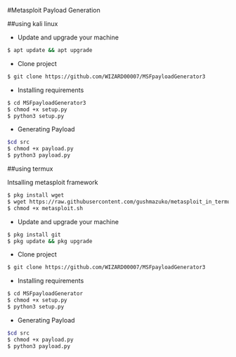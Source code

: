 #Metasploit Payload Generation

##using kali linux


* Update and upgrade your machine
```bash
$ apt update && apt upgrade
```
* Clone project
```bash
$ git clone https://github.com/WIZARD00007/MSFpayloadGenerator3
```
* Installing requirements
```bash
$ cd MSFpayloadGenerator3
$ chmod +x setup.py
$ python3 setup.py 
```
* Generating Payload
```bash
$cd src
$ chmod +x payload.py
$ python3 payload.py
```
##using termux

Intsalling metasploit framework
``` bash
$ pkg install wget
$ wget https://raw.githubusercontent.com/gushmazuko/metasploit_in_termux/master/metasploit.sh
$ chmod +x metasploit.sh
```

* Update and upgrade your machine
```bash
$ pkg install git
$ pkg update && pkg upgrade
```
* Clone project
```bash
$ git clone https://github.com/WIZARD00007/MSFpayloadGenerator3
```
* Installing requirements
```bash
$ cd MSFpayloadGenerator
$ chmod +x setup.py
$ python3 setup.py 
```
* Generating Payload
```bash
$cd src
$ chmod +x payload.py
$ python3 payload.py
